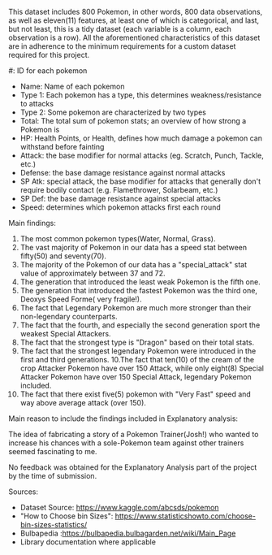 This dataset includes 800 Pokemon, in other words, 800 data observations, as well as eleven(11) features, at least one of which is categorical, and last, but not least, this is a tidy dataset (each variable is a column, each observation is a row). All the aforementioned characteristics of this dataset  are in adherence to the minimum requirements for a custom dataset required for this project. 

#: ID for each pokemon
 - Name: Name of each pokemon
 - Type 1: Each pokemon has a type, this determines weakness/resistance to attacks
 - Type 2: Some pokemon are characterized by two types
 - Total: The total sum of pokemon stats; an overview of how strong a Pokemon is
 - HP: Health Points, or Health, defines how much damage a pokemon can withstand before fainting
 - Attack: the base modifier for normal attacks (eg. Scratch, Punch, Tackle, etc.)
 - Defense: the base damage resistance against normal attacks
 - SP Atk: special attack, the base modifier for attacks that generally don't require bodily contact (e.g. Flamethrower, Solarbeam, etc.)
 - SP Def: the base damage resistance against special attacks
 - Speed: determines which pokemon attacks first each round

Main findings:

1. The most common pokemon types(Water, Normal, Grass).
2. The vast majority of Pokemon in our data has a speed stat between fifty(50) and seventy(70).
3. The majority of the Pokemon of our data has a "special_attack" stat value of approximately between 37 and 72. 
4. The generation that introduced the least weak Pokemon is  the fifth one.
5. The generation that introduced the fastest Pokemon was the third one, Deoxys Speed Forme( very fragile!).
6. The fact that Legendary Pokemon are much more stronger than their non-legendary counterparts.
7. The fact that the fourth, and especially the second generation sport the weakest Special Attackers.
8. The fact that the strongest type is "Dragon" based on their total stats.
9. The fact that the strongest legendary Pokemon were introduced in the first and third generations.
10.The  fact that ten(10) of the cream of the crop Attacker Pokemon have over 150 Attack, while only eight(8)      Special    Attacker Pokemon have over 150 Special Attack, legendary Pokemon included.
11. The fact that there exist five(5) pokemon with "Very Fast" speed and way above average attack (over 150).


Main reason to include the findings included in Explanatory analysis:

The idea of fabricating a story of a Pokemon Trainer(Josh!) who wanted to increase his chances with a sole-Pokemon team against other trainers seemed fascinating to me.

No feedback was obtained for the Explanatory Analysis part of the project by the time of submission.

Sources:

- Dataset Source: https://www.kaggle.com/abcsds/pokemon
- "How to Choose bin Sizes": https://www.statisticshowto.com/choose-bin-sizes-statistics/
- Bulbapedia :https://bulbapedia.bulbagarden.net/wiki/Main_Page
- Library documentation where applicable

